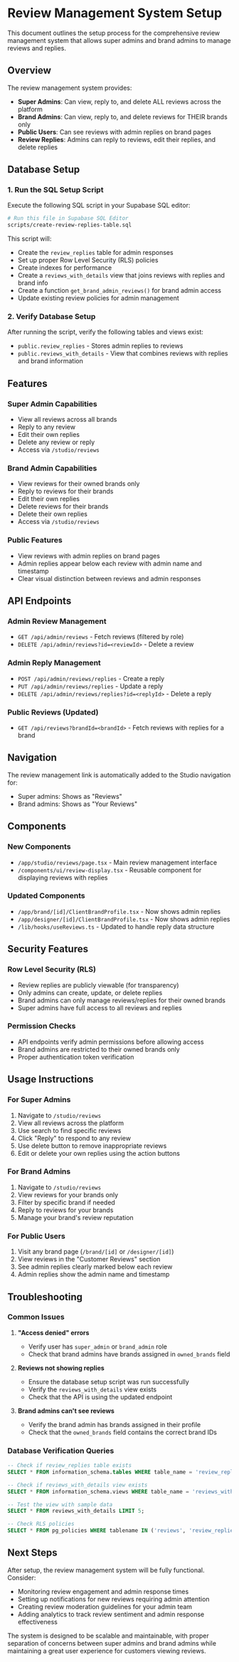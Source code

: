 # Review Management System Setup

This document outlines the setup process for the comprehensive review management system that allows super admins and brand admins to manage reviews and replies.

## Overview

The review management system provides:

- **Super Admins**: Can view, reply to, and delete ALL reviews across the platform
- **Brand Admins**: Can view, reply to, and delete reviews for THEIR brands only
- **Public Users**: Can see reviews with admin replies on brand pages
- **Review Replies**: Admins can reply to reviews, edit their replies, and delete replies

## Database Setup

### 1. Run the SQL Setup Script

Execute the following SQL script in your Supabase SQL editor:

```bash
# Run this file in Supabase SQL Editor
scripts/create-review-replies-table.sql
```

This script will:

- Create the `review_replies` table for admin responses
- Set up proper Row Level Security (RLS) policies
- Create indexes for performance
- Create a `reviews_with_details` view that joins reviews with replies and brand info
- Create a function `get_brand_admin_reviews()` for brand admin access
- Update existing review policies for admin management

### 2. Verify Database Setup

After running the script, verify the following tables and views exist:

- `public.review_replies` - Stores admin replies to reviews
- `public.reviews_with_details` - View that combines reviews with replies and brand information

## Features

### Super Admin Capabilities

- View all reviews across all brands
- Reply to any review
- Edit their own replies
- Delete any review or reply
- Access via `/studio/reviews`

### Brand Admin Capabilities

- View reviews for their owned brands only
- Reply to reviews for their brands
- Edit their own replies
- Delete reviews for their brands
- Delete their own replies
- Access via `/studio/reviews`

### Public Features

- View reviews with admin replies on brand pages
- Admin replies appear below each review with admin name and timestamp
- Clear visual distinction between reviews and admin responses

## API Endpoints

### Admin Review Management

- `GET /api/admin/reviews` - Fetch reviews (filtered by role)
- `DELETE /api/admin/reviews?id=<reviewId>` - Delete a review

### Admin Reply Management

- `POST /api/admin/reviews/replies` - Create a reply
- `PUT /api/admin/reviews/replies` - Update a reply
- `DELETE /api/admin/reviews/replies?id=<replyId>` - Delete a reply

### Public Reviews (Updated)

- `GET /api/reviews?brandId=<brandId>` - Fetch reviews with replies for a brand

## Navigation

The review management link is automatically added to the Studio navigation for:

- Super admins: Shows as "Reviews"
- Brand admins: Shows as "Your Reviews"

## Components

### New Components

- `/app/studio/reviews/page.tsx` - Main review management interface
- `/components/ui/review-display.tsx` - Reusable component for displaying reviews with replies

### Updated Components

- `/app/brand/[id]/ClientBrandProfile.tsx` - Now shows admin replies
- `/app/designer/[id]/ClientBrandProfile.tsx` - Now shows admin replies
- `/lib/hooks/useReviews.ts` - Updated to handle reply data structure

## Security Features

### Row Level Security (RLS)

- Review replies are publicly viewable (for transparency)
- Only admins can create, update, or delete replies
- Brand admins can only manage reviews/replies for their owned brands
- Super admins have full access to all reviews and replies

### Permission Checks

- API endpoints verify admin permissions before allowing access
- Brand admins are restricted to their owned brands only
- Proper authentication token verification

## Usage Instructions

### For Super Admins

1. Navigate to `/studio/reviews`
2. View all reviews across the platform
3. Use search to find specific reviews
4. Click "Reply" to respond to any review
5. Use delete button to remove inappropriate reviews
6. Edit or delete your own replies using the action buttons

### For Brand Admins

1. Navigate to `/studio/reviews`
2. View reviews for your brands only
3. Filter by specific brand if needed
4. Reply to reviews for your brands
5. Manage your brand's review reputation

### For Public Users

1. Visit any brand page (`/brand/[id]` or `/designer/[id]`)
2. View reviews in the "Customer Reviews" section
3. See admin replies clearly marked below each review
4. Admin replies show the admin name and timestamp

## Troubleshooting

### Common Issues

1. **"Access denied" errors**

   - Verify user has `super_admin` or `brand_admin` role
   - Check that brand admins have brands assigned in `owned_brands` field

2. **Reviews not showing replies**

   - Ensure the database setup script was run successfully
   - Verify the `reviews_with_details` view exists
   - Check that the API is using the updated endpoint

3. **Brand admins can't see reviews**
   - Verify the brand admin has brands assigned in their profile
   - Check that the `owned_brands` field contains the correct brand IDs

### Database Verification Queries

```sql
-- Check if review_replies table exists
SELECT * FROM information_schema.tables WHERE table_name = 'review_replies';

-- Check if reviews_with_details view exists
SELECT * FROM information_schema.views WHERE table_name = 'reviews_with_details';

-- Test the view with sample data
SELECT * FROM reviews_with_details LIMIT 5;

-- Check RLS policies
SELECT * FROM pg_policies WHERE tablename IN ('reviews', 'review_replies');
```

## Next Steps

After setup, the review management system will be fully functional. Consider:

- Monitoring review engagement and admin response times
- Setting up notifications for new reviews requiring admin attention
- Creating review moderation guidelines for your admin team
- Adding analytics to track review sentiment and admin response effectiveness

The system is designed to be scalable and maintainable, with proper separation of concerns between super admins and brand admins while maintaining a great user experience for customers viewing reviews.
